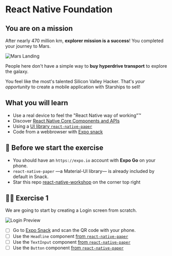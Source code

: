 # React Native Foundation

## You are on a mission

After nearly 470 million km, **explorer mission is a success**!
You completed your journey to Mars.

![Mars Landing](https://media.giphy.com/media/BWdgfiUZ0f6isJnABJ/giphy.gif)

People here don't have a simple way to **buy hyperdrive transport** to explore the galaxy.

You feel like the most's talented Silicon Valley Hacker. That's _your opportunity_ to create a mobile application with Starships to sell!

## What you will learn

- Use a real device to feel the "React Native way of working"™️
- Discover [React Native Core Components and APIs](https://reactnative.dev/docs/components-and-apis)
- Using a [UI library `react-native-paper`](https://callstack.github.io/react-native-paper/)
- Code from a webbrowser with [Expo snack](https://snack.expo.io)

## 👾 Before we start the exercise

- You should have an `https://expo.io` account with **Expo Go** on your phone.
- `react-native-paper` —a Material-UI library— is already included by default in Snack.
- Star this repo [react-native-workshop](https://github.com/flexbox/react-native-workshop/) on the corner top right

## 👩‍🚀 Exercise 1

We are going to start by creating a Login screen from scratch.

![Login Preview](https://raw.githubusercontent.com/flexbox/react-native-workshop/main/challenges/react-native-foundation/login.png)

- [ ] Go to [Expo Snack](https://snack.expo.io) and scan the QR code with your phone.
- [ ] Use the `Headline` component [from `react-native-paper`](https://callstack.github.io/react-native-paper/headline.html)
- [ ] Use the `TextInput` component [from `react-native-paper`](https://callstack.github.io/react-native-paper/text-input.html)
- [ ] Use the `Button` component [from `react-native-paper`](https://callstack.github.io/react-native-paper/button.html)
